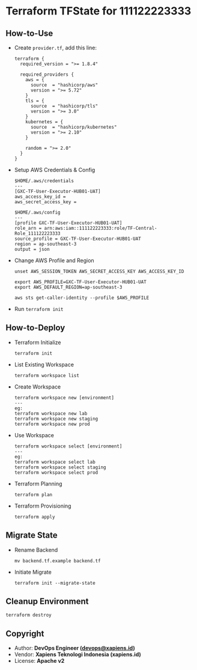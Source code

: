 # Terraform TFState for 111122223333

## How-to-Use

- Create `provider.tf`, add this line:

  ```
  terraform {
    required_version = ">= 1.8.4"

    required_providers {
      aws = {
        source  = "hashicorp/aws"
        version = ">= 5.72"
      }
      tls = {
        source  = "hashicorp/tls"
        version = ">= 3.0"
      }
      kubernetes = {
        source  = "hashicorp/kubernetes"
        version = ">= 2.10"
      }

      random = ">= 2.0"
    }
  }
  ```

- Setup AWS Credentials & Config

  ```
  $HOME/.aws/credentials
  ---
  [GXC-TF-User-Executor-HUB01-UAT]
  aws_access_key_id =
  aws_secret_access_key =

  $HOME/.aws/config
  ---
  [profile GXC-TF-User-Executor-HUB01-UAT]
  role_arn = arn:aws:iam::111122223333:role/TF-Central-Role_111122223333
  source_profile = GXC-TF-User-Executor-HUB01-UAT
  region = ap-southeast-3
  output = json
  ```

- Change AWS Profile and Region

  ```
  unset AWS_SESSION_TOKEN AWS_SECRET_ACCESS_KEY AWS_ACCESS_KEY_ID

  export AWS_PROFILE=GXC-TF-User-Executor-HUB01-UAT
  export AWS_DEFAULT_REGION=ap-southeast-3

  aws sts get-caller-identity --profile $AWS_PROFILE
  ```

- Run `terraform init`


## How-to-Deploy

- Terraform Initialize

  ```
  terraform init
  ```

- List Existing Workspace

  ```
  terraform workspace list
  ```

- Create Workspace

  ```
  terraform workspace new [environment]
  ---
  eg:
  terraform workspace new lab
  terraform workspace new staging
  terraform workspace new prod
  ```

- Use Workspace

  ```
  terraform workspace select [environment]
  ---
  eg:
  terraform workspace select lab
  terraform workspace select staging
  terraform workspace select prod
  ```

- Terraform Planning

  ```
  terraform plan
  ```

- Terraform Provisioning

  ```
  terraform apply
  ```

## Migrate State

- Rename Backend

  ```
  mv backend.tf.example backend.tf
  ```

- Initiate Migrate

  ```
  terraform init --migrate-state
  ```

## Cleanup Environment

```
terraform destroy
```

## Copyright

- Author: **DevOps Engineer (devops@xapiens.id)**
- Vendor: **Xapiens Teknologi Indonesia (xapiens.id)**
- License: **Apache v2**
